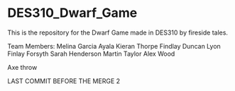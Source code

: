 # DES310_Dwarf_Game
This is the repository for the Dwarf Game made in DES310 by fireside tales.

Team Members:
Melina Garcia Ayala
Kieran Thorpe
Findlay Duncan Lyon
Finlay Forsyth
Sarah Henderson
Martin Taylor
Alex Wood

Axe throw

LAST COMMIT BEFORE THE MERGE 2